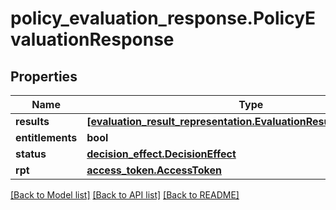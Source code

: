 # policy_evaluation_response.PolicyEvaluationResponse

## Properties
Name | Type | Description | Notes
------------ | ------------- | ------------- | -------------
**results** | [**[evaluation_result_representation.EvaluationResultRepresentation]**](EvaluationResultRepresentation.md) |  | [optional] 
**entitlements** | **bool** |  | [optional] 
**status** | [**decision_effect.DecisionEffect**](DecisionEffect.md) |  | [optional] 
**rpt** | [**access_token.AccessToken**](AccessToken.md) |  | [optional] 

[[Back to Model list]](../README.md#documentation-for-models) [[Back to API list]](../README.md#documentation-for-api-endpoints) [[Back to README]](../README.md)


